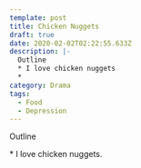 ```yaml
---
template: post
title: Chicken Nuggets
draft: true
date: 2020-02-02T02:22:55.633Z
description: |-
  Outline
  * I love chicken nuggets
  * 
category: Drama
tags:
  - Food
  - Depression
---
```

Outline 

\* I love chicken nuggets.
